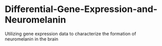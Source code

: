 # Differential-Gene-Expression-and-Neuromelanin
Utilizing gene expression data to characterize the formation of neuromelanin in the brain
